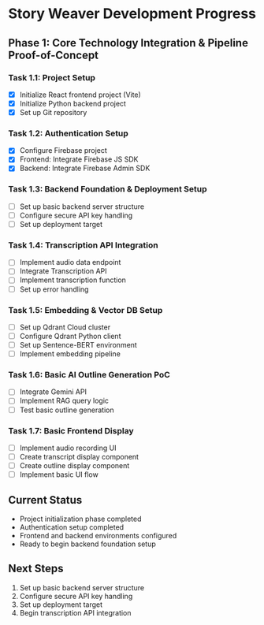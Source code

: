 # Story Weaver Development Progress

## Phase 1: Core Technology Integration & Pipeline Proof-of-Concept

### Task 1.1: Project Setup
- [x] Initialize React frontend project (Vite)
- [x] Initialize Python backend project
- [x] Set up Git repository

### Task 1.2: Authentication Setup
- [x] Configure Firebase project
- [x] Frontend: Integrate Firebase JS SDK
- [x] Backend: Integrate Firebase Admin SDK

### Task 1.3: Backend Foundation & Deployment Setup
- [ ] Set up basic backend server structure
- [ ] Configure secure API key handling
- [ ] Set up deployment target

### Task 1.4: Transcription API Integration
- [ ] Implement audio data endpoint
- [ ] Integrate Transcription API
- [ ] Implement transcription function
- [ ] Set up error handling

### Task 1.5: Embedding & Vector DB Setup
- [ ] Set up Qdrant Cloud cluster
- [ ] Configure Qdrant Python client
- [ ] Set up Sentence-BERT environment
- [ ] Implement embedding pipeline

### Task 1.6: Basic AI Outline Generation PoC
- [ ] Integrate Gemini API
- [ ] Implement RAG query logic
- [ ] Test basic outline generation

### Task 1.7: Basic Frontend Display
- [ ] Implement audio recording UI
- [ ] Create transcript display component
- [ ] Create outline display component
- [ ] Implement basic UI flow

## Current Status
- Project initialization phase completed
- Authentication setup completed
- Frontend and backend environments configured
- Ready to begin backend foundation setup

## Next Steps
1. Set up basic backend server structure
2. Configure secure API key handling
3. Set up deployment target
4. Begin transcription API integration
